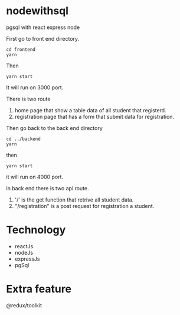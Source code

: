 # nodewithsql

pgsql with react express node

First go to front end directory.

```
cd frontend
yarn
```

Then

```
yarn start
```

It will run on 3000 port.

There is two route

1. home page that show a table data of all student that registerd.
2. registration page that has a form that submit data for registration.

Then go back to the back end directory

```
cd ../backend
yarn
```

then

```
yarn start
```

it will run on 4000 port.

in back end there is two api route.

1. '/' is the get function that retrive all student data.
2. "/registration" is a post request for registration a student.

# Technology

- reactJs
- nodeJs
- expressJs
- pgSql

# Extra feature

@redux/toolkit
